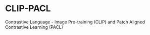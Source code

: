 # CLIP-PACL
Contrastive Language - Image Pre-training (CLIP) and Patch Aligned Contrastive Learning (PACL)
